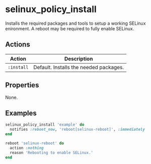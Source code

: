# selinux_policy_install

Installs the required packages and tools to setup a working SELinux enironment. A reboot may be required to fully enable SELinux.

## Actions

| Action     | Description                            |
|------------|----------------------------------------|
| `:install` | Default. Installs the needed packages. |

## Properties

None.

## Examples

```ruby
selinux_policy_install 'example' do
  notifies :reboot_now, 'reboot[selinux-reboot]', :immediately
end

reboot 'selinux-reboot' do
  action :nothing
  reason 'Rebooting to enable SELinux.'
end
```
